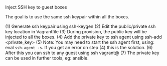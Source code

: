 Inject SSH key to guest boxes

The goal is to use the same ssh keypair within all the boxes. 

(1) Generate ssh keypair using ssh-keygen
(2) Edit the public/private ssh key location in Vagrantfile
(3) During provision, the public key will be injected to all the boxes.
(4) Add the private key to ssh agent using ssh-add <private_key>
(5) Note: You may need to start the ssh agent first, using: eval `ssh-agent -s`. If you get an error on step (4) this is the solution.
(6) After this you can ssh to any guest using ssh vagrant@<ip-address>
(7) The private key can be used in further tools, eg: ansible.
